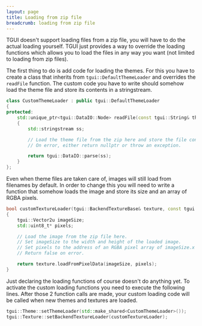 ```yaml
---
layout: page
title: Loading from zip file
breadcrumb: loading from zip file
---
```


TGUI doesn't support loading files from a zip file, you will have to do the actual loading yourself. TGUI just provides a way to override the loading functions which allows you to load the files in any way you want (not limited to loading from zip files).

The first thing to do is add code for loading the themes. For this you have to create a class that inherits from `tgui::DefaultThemeLoader` and overrides the `readFile` function. The custom code you have to write should somehow load the theme file and store its contents in a stringstream.
```c++
class CustomThemeLoader : public tgui::DefaultThemeLoader
{
protected:
    std::unique_ptr<tgui::DataIO::Node> readFile(const tgui::String& themeName) const override
    {
        std::stringstream ss;

        // Load the theme file from the zip here and store the file contents in the string stream.
        // On error, either return nullptr or throw an exception.

        return tgui::DataIO::parse(ss);
    }
};
```

Even when theme files are taken care of, images will still load from filenames by default. In order to change this you will need to write a function that somehow loads the image and store its size and an array of RGBA pixels.
```c++
bool customTextureLoader(tgui::BackendTextureBase& texture, const tgui::String& imageId)
{
    tgui::Vector2u imageSize;
    std::uint8_t* pixels;

    // Load the image from the zip file here.
    // Set imageSize to the width and height of the loaded image.
    // Set pixels to the address of an RGBA pixel array of imageSize.x * imageSize.y * 4 bytes 
    // Return false on error.

    return texture.loadFromPixelData(imageSize, pixels);
}
```

Just declaring the loading functions of course doesn't do anything yet. To activate the custom loading functions you need to execute the following lines. After those 2 function calls are made, your custom loading code will be called when new themes and textures are loaded.
```c++
tgui::Theme::setThemeLoader(std::make_shared<CustomThemeLoader>());
tgui::Texture::setBackendTextureLoader(customTextureLoader);
```
